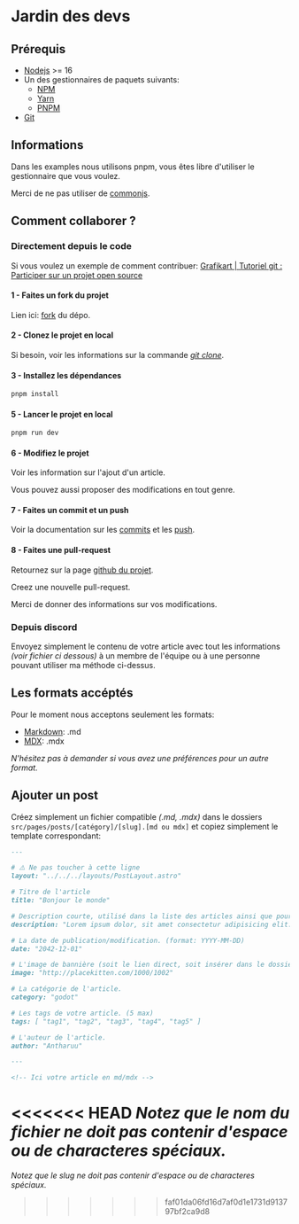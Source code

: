 # Jardin des devs

## Prérequis

- [Nodejs](https://nodejs.org/fr/) >= 16
- Un des gestionnaires de paquets suivants:
    - [NPM](https://docs.npmjs.com/about-npm)
    - [Yarn](https://yarnpkg.com/getting-started)
    - [PNPM](https://pnpm.io/fr/installation)
- [Git](https://git-scm.com/)

## Informations

Dans les examples nous utilisons pnpm, vous êtes libre d'utiliser le gestionnaire que vous voulez.

Merci de ne pas utiliser de [commonjs](https://blog.logrocket.com/commonjs-vs-es-modules-node-js/#:~:text=ES%20modules%20are%20the%20standard,encapsulating%20JavaScript%20code%20for%20reuse.).

## Comment collaborer ?

### Directement depuis le code 

Si vous voulez un exemple de comment contribuer: 
[Grafikart | Tutoriel git : Participer sur un projet open source](https://www.youtube.com/watch?v=7V2Jl0JRf3E&ab_channel=Grafikart.fr)

#### 1 - Faites un fork du projet

Lien ici: [fork](https://github.com/antharuu/jardin-des-devs/fork) du dépo.

#### 2 - Clonez le projet en local

Si besoin, voir les informations sur la commande *[git clone](https://git-scm.com/docs/git-clone/fr)*.

#### 3 - Installez les dépendances
```bash
pnpm install
```
#### 5 - Lancer le projet en local

```bash
pnpm run dev
```

#### 6 - Modifiez le projet

Voir les information sur l'ajout d'un article.

Vous pouvez aussi proposer des modifications en tout genre.

#### 7 - Faites un commit et un push

Voir la documentation sur les [commits](https://git-scm.com/docs/git-commit) et les [push](https://git-scm.com/docs/git-push).

#### 8 - Faites une pull-request

Retournez sur la page [github du projet](https://github.com/antharuu/jardin-des-devs).

Creez une nouvelle pull-request.

Merci de donner des informations sur vos modifications.

### Depuis discord

Envoyez simplement le contenu de votre article avec tout les informations *(voir fichier ci dessous)* à un membre de l'équipe ou à une personne pouvant utiliser ma méthode ci-dessus.

## Les formats accéptés

Pour le moment nous acceptons seulement les formats:

- [Markdown](#): .md
- [MDX](https://mdxjs.com/): .mdx

*N'hésitez pas à demander si vous avez une préférences pour un autre format.*

## Ajouter un post

Créez simplement un fichier compatible *(.md, .mdx)* dans le dossiers `src/pages/posts/[catégory]/[slug].[md ou mdx]` et copiez simplement le template correspondant:

```markdown
---

# ⚠️ Ne pas toucher à cette ligne
layout: "../../../layouts/PostLayout.astro"

# Titre de l'article
title: "Bonjour le monde"

# Description courte, utilisé dans la liste des articles ainsi que pour le référencement.
description: "Lorem ipsum dolor, sit amet consectetur adipisicing elit. Labore iure rerum enim voluptatum nemo. Ab adipisci harum nesciunt vero et similique minima alias modi unde quod! Doloremque officiis odit sapiente."

# La date de publication/modification. (format: YYYY-MM-DD)
date: "2042-12-01"

# L'image de bannière (soit le lien direct, soit insérer dans le dossier images dans /public "/images/[votre image]")
image: "http://placekitten.com/1000/1002"

# La catégorie de l'article.
category: "godot"

# Les tags de votre article. (5 max)
tags: [ "tag1", "tag2", "tag3", "tag4", "tag5" ]

# L'auteur de l'article.
author: "Antharuu"

---

<!-- Ici votre article en md/mdx -->

```

<<<<<<< HEAD
*Notez que le nom du fichier ne doit pas contenir d'espace ou de characteres spéciaux.*
=======
*Notez que le slug ne doit pas contenir d'espace ou de characteres spéciaux.*
>>>>>>> faf01da06fd16d7af0d1e1731d913797bf2ca9d8
